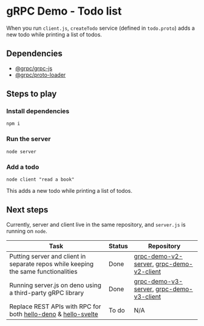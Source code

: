 # gRPC Demo - Todo list

When you run `client.js`, `createTodo` service (defined in `todo.proto`) adds a new todo while printing a list of todos.

## Dependencies

- [@grpc/grpc-js](https://www.npmjs.com/package/@grpc/grpc-js)
- [@grpc/proto-loader](https://www.npmjs.com/package/@grpc/proto-loader)

## Steps to play

### Install dependencies

```
npm i
```

### Run the server

```
node server
```

### Add a todo

```
node client "read a book"
```

This adds a new todo while printing a list of todos.

## Next steps

Currently, server and client live in the same repository, and `server.js` is running on `node`.

| Task | Status | Repository |
| ---- | ------ | ---------- |
| Putting server and client in separate repos while keeping the same functionalities | Done | [grpc-demo-v2-server](https://github.com/kdaisho/grpc-demo-v2-server), [grpc-demo-v2-client](https://github.com/kdaisho/grpc-demo-v2-client) |
| Running server.js on deno using a third-party gRPC library | Done | [grpc-demo-v3-server](https://github.com/kdaisho/grpc-demo-v3-server), [grpc-demo-v3-client](https://github.com/kdaisho/grpc-demo-v3-client) |
| Replace REST APIs with RPC for both [hello-deno](https://github.com/kdaisho/hello-deno) & [hello-svelte](https://github.com/kdaisho/hello-svelte) | To do | N/A |

